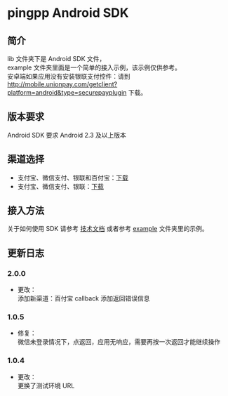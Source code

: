pingpp Android SDK
============

## 简介

lib 文件夹下是 Android SDK 文件，<br>
example 文件夹里面是一个简单的接入示例，该示例仅供参考。<br>
安卓端如果应用没有安装银联支付控件：请到 http://mobile.unionpay.com/getclient?platform=android&type=securepayplugin 下载。

## 版本要求

Android SDK 要求 Android 2.3 及以上版本

## 渠道选择

* 支付宝、微信支付、银联和百付宝：[下载](https://github.com/PingPlusPlus/pingpp-android/archive/all.zip)
* 支付宝、微信支付、银联：[下载](https://github.com/PingPlusPlus/pingpp-android/archive/alipay_wx_upmp.zip)

## 接入方法

关于如何使用 SDK 请参考 [技术文档](https://pingxx.com/document) 或者参考 [example](https://github.com/PingPlusPlus/pingpp-android/tree/master/example) 文件夹里的示例。

## 更新日志

### 2.0.0
* 更改：<br>
添加新渠道：百付宝
callback 添加返回错误信息

### 1.0.5
* 修复：<br>
微信未登录情况下，点返回，应用无响应，需要再按一次返回才能继续操作

### 1.0.4
* 更改：<br>
更换了测试环境 URL
